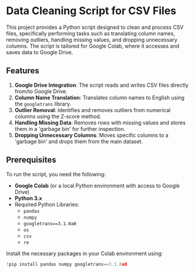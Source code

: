 # Data Cleaning Script for CSV Files

This project provides a Python script designed to clean and process CSV files, specifically performing tasks such as translating column names, removing outliers, handling missing values, and dropping unnecessary columns. The script is tailored for Google Colab, where it accesses and saves data to Google Drive.

## Features

1. **Google Drive Integration**: The script reads and writes CSV files directly from/to Google Drive.
2. **Column Name Translation**: Translates column names to English using the `googletrans` library.
3. **Outlier Removal**: Identifies and removes outliers from numerical columns using the Z-score method.
4. **Handling Missing Data**: Removes rows with missing values and stores them in a 'garbage bin' for further inspection.
5. **Dropping Unnecessary Columns**: Moves specific columns to a 'garbage bin' and drops them from the main dataset.

## Prerequisites

To run the script, you need the following:

- **Google Colab** (or a local Python environment with access to Google Drive)
- **Python 3.x**
- Required Python Libraries:
  - `pandas`
  - `numpy`
  - `googletrans==3.1.0a0`
  - `os`
  - `csv`
  - `re`

Install the necessary packages in your Colab environment using:

```python
!pip install pandas numpy googletrans==3.1.0a0
